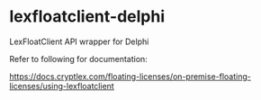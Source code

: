 # lexfloatclient-delphi
LexFloatClient API wrapper for Delphi

Refer to following for documentation:

https://docs.cryptlex.com/floating-licenses/on-premise-floating-licenses/using-lexfloatclient

